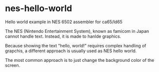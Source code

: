 # nes-hello-world
Hello world example in NES 6502 assembler for ca65/ld65

The NES (Nintendo Entertainment System), known as famicom in Japan cannot handle text.
Instead, it is made to hanlde graphics.

Because showing the text "hello, world!" requires complex handling of grapchis, a different approach is usually used as NES hello world.

The most common approach is to just change the background color of the screen.
